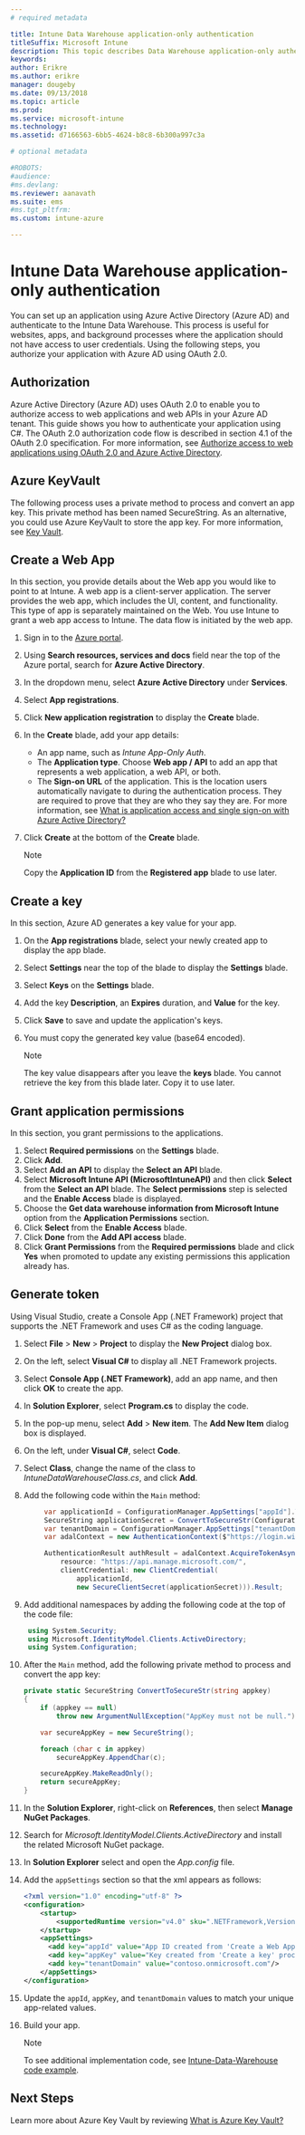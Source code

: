 ```yaml
---
# required metadata

title: Intune Data Warehouse application-only authentication
titleSuffix: Microsoft Intune
description: This topic describes Data Warehouse application-only authentication.
keywords:
author: Erikre
ms.author: erikre
manager: dougeby
ms.date: 09/13/2018
ms.topic: article
ms.prod:
ms.service: microsoft-intune
ms.technology:
ms.assetid: d7166563-6bb5-4624-b8c8-6b300a997c3a

# optional metadata

#ROBOTS:
#audience:
#ms.devlang:
ms.reviewer: aanavath
ms.suite: ems
#ms.tgt_pltfrm:
ms.custom: intune-azure

---
```


# Intune Data Warehouse application-only authentication

You can set up an application using Azure Active Directory (Azure AD) and authenticate to the Intune Data Warehouse. This process is useful for websites, apps, and background processes where the application should not have access to user credentials. Using the following steps, you authorize your application with Azure AD using OAuth 2.0.

## Authorization

Azure Active Directory (Azure AD) uses OAuth 2.0 to enable you to authorize access to web applications and web APIs in your Azure AD tenant. This guide shows you how to authenticate your application using C#. The OAuth 2.0 authorization code flow is described in section 4.1 of the OAuth 2.0 specification. For more information, see [Authorize access to web applications using OAuth 2.0 and Azure Active Directory](https://docs.microsoft.com/azure/active-directory/develop/active-directory-protocols-oauth-code).


## Azure KeyVault

The following process uses a private method to process and convert an app key. This private method has been named SecureString. As an alternative, you could use Azure KeyVault to store the app key. For more information, see [Key Vault](https://azure.microsoft.com/services/key-vault/).

## Create a Web App

In this section, you provide details about the Web app you would like to point to at Intune. A web app is a client-server application. The server provides the web app, which includes the UI, content, and functionality. This type of app is separately maintained on the Web. You use Intune to grant a web app access to Intune. The data flow is initiated by the web app. 

1.	Sign in to the [Azure portal](https://portal.azure.com).
2.	Using **Search resources, services and docs** field near the top of the Azure portal, search for **Azure Active Directory**.
3.	In the dropdown menu, select **Azure Active Directory** under **Services**.
4.	Select **App registrations**.
5.	Click **New application registration** to display the **Create** blade.
6.	In the **Create** blade, add your app details:

    - An app name, such as *Intune App-Only Auth*.
    - The **Application type**. Choose **Web app / API** to add an app that represents a web application, a web API, or both.
    - The **Sign-on URL** of the application. This is the location users automatically navigate to during the authentication process. They are required to prove that they are who they say they are. For more information, see [What is application access and single sign-on with Azure Active Directory?](https://docs.microsoft.com/azure/active-directory/active-directory-appssoaccess-whatis)

7.	Click **Create** at the bottom of the **Create** blade.

    >[!NOTE] 
    > Copy the **Application ID** from the **Registered app** blade to use later.

## Create a key

In this section, Azure AD generates a key value for your app.

1.	On the **App registrations** blade, select your newly created app to display the app blade.
2.	Select **Settings** near the top of the blade to display the **Settings** blade.
3.	Select **Keys** on the **Settings** blade.
4.	Add the key **Description**, an **Expires** duration, and **Value** for the key.
5.	Click **Save** to save and update the application's keys.
6.	You must copy the generated key value (base64 encoded).

    >[!NOTE] 
    > The key value disappears after you leave the **keys** blade. You cannot retrieve the key from this blade later. Copy it to use later.

## Grant application permissions

In this section, you grant permissions to the applications.

1.	Select **Required permissions** on the **Settings** blade.
2.	Click **Add**.
3.	Select **Add an API** to display the **Select an API** blade.
4.	Select **Microsoft Intune API (MicrosoftIntuneAPI)** and then click **Select** from the **Select an API** blade. The **Select permissions** step is selected and the **Enable Access** blade is displayed.
5.	Choose the **Get data warehouse information from Microsoft Intune** option from the **Application Permissions** section.
6.	Click **Select** from the **Enable Access** blade.
7.	Click **Done** from the **Add API access** blade.
8.	Click **Grant Permissions** from the **Required permissions** blade and click **Yes** when promoted to update any existing permissions this application already has.

## Generate token

Using Visual Studio, create a Console App (.NET Framework) project that supports the .NET Framework and uses C# as the coding language.

1.	Select **File** > **New** > **Project** to display the **New Project** dialog box.
2.	On the left, select **Visual C#** to display all .NET Framework projects.
3.	Select **Console App (.NET Framework)**, add an app name, and then click **OK** to create the app.
4.	In **Solution Explorer**, select **Program.cs** to display the code.
5.	In the pop-up menu, select **Add** > **New item**. The **Add New Item** dialog box is displayed.
6.	On the left, under **Visual C#**, select **Code**.
7.	Select **Class**, change the name of the class to *IntuneDataWarehouseClass.cs*, and click **Add**.
8.	Add the following code within the <code>Main</code> method:

    ``` csharp
         var applicationId = ConfigurationManager.AppSettings["appId"].ToString();
         SecureString applicationSecret = ConvertToSecureStr(ConfigurationManager.AppSettings["appKey"].ToString()); // Load as SecureString from configuration file or secret store (i.e. Azure KeyVault)
         var tenantDomain = ConfigurationManager.AppSettings["tenantDomain"].ToString();
         var adalContext = new AuthenticationContext($"https://login.windows.net/" + tenantDomain + "/oauth2/token");
    
         AuthenticationResult authResult = adalContext.AcquireTokenAsync(
             resource: "https://api.manage.microsoft.com/",
             clientCredential: new ClientCredential(
                 applicationId,
                 new SecureClientSecret(applicationSecret))).Result;
    ``` 

9. Add additional namespaces by adding the following code at the top of the code file:

    ``` csharp
     using System.Security;
     using Microsoft.IdentityModel.Clients.ActiveDirectory;
     using System.Configuration;
    ``` 

10.	After the <code>Main</code> method, add the following private method to process and convert the app key:

    ``` csharp
    private static SecureString ConvertToSecureStr(string appkey)
    {
        if (appkey == null)
            throw new ArgumentNullException("AppKey must not be null.");
    
        var secureAppKey = new SecureString();
    
        foreach (char c in appkey)
            secureAppKey.AppendChar(c);
    
        secureAppKey.MakeReadOnly();
        return secureAppKey;
    }
    ```

11.	In the **Solution Explorer**, right-click on **References**, then select **Manage NuGet Packages**.
12.	Search for *Microsoft.IdentityModel.Clients.ActiveDirectory* and install the related Microsoft NuGet package.
13.	In **Solution Explorer** select and open the *App.config* file.
14.	Add the <code>appSettings</code> section so that the xml appears as follows:

    ``` xml
    <?xml version="1.0" encoding="utf-8" ?>
    <configuration>
        <startup> 
            <supportedRuntime version="v4.0" sku=".NETFramework,Version=v4.6.1" />
        </startup>
        <appSettings>
          <add key="appId" value="App ID created from 'Create a Web App' procedure"/>
          <add key="appKey" value="Key created from 'Create a key' procedure" />
          <add key="tenantDomain" value="contoso.onmicrosoft.com"/>
        </appSettings>
    </configuration>
    ``` 

15.	Update the <code>appId</code>, <code>appKey</code>, and <code>tenantDomain</code> values to match your unique app-related values.
16.	Build your app.

    >[!NOTE] 
    > To see additional implementation code, see [Intune-Data-Warehouse code example](https://github.com/Microsoft/Intune-Data-Warehouse/tree/master/Samples/CSharp ).

## Next Steps
Learn more about Azure Key Vault by reviewing [What is Azure Key Vault?](https://docs.microsoft.com/azure/key-vault/key-vault-whatis)

